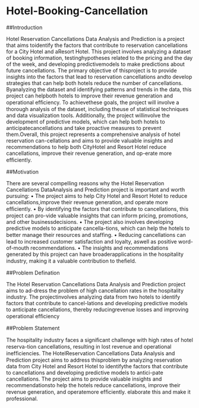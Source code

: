 # Hotel-Booking-Cancellation

##Introduction

Hotel Reservation Cancellations Data Analysis and Prediction is a project that aims toidentify the factors that contribute to reservation cancellations for a City Hotel and aResort Hotel. This project involves analyzing a dataset of booking information, testinghypotheses related to the pricing and the day of the week, and developing predictivemodels to make predictions about future cancellations. The primary objective of thisproject is to provide insights into the factors that lead to reservation cancellations andto develop strategies that can help both hotels reduce the number of cancellations. Byanalyzing the dataset and identifying patterns and trends in the data, this project can helpboth hotels to improve their revenue generation and operational efﬁciency. To achievethese goals, the project will involve a thorough analysis of the dataset, including theuse of statistical techniques and data visualization tools. Additionally, the project willinvolve the development of predictive models, which can help both hotels to anticipatecancellations and take proactive measures to prevent them.Overall, this project represents a comprehensive analysis of hotel reservation can-cellations and aims to provide valuable insights and recommendations to help both CityHotel and Resort Hotel reduce cancellations, improve their revenue generation, and op-erate more efﬁciently.

##Motivation

There are several compelling reasons why the Hotel Reservation Cancellations DataAnalysis and Prediction project is important and worth pursuing:
    • The project aims to help City Hotel and Resort Hotel to reduce cancellations,improve their revenue generation, and operate more efﬁciently.
    • By identifying the factors that contribute to cancellations, this project can pro-vide valuable insights that can inform pricing, promotions, and other businessdecisions.
    • The project also involves developing predictive models to anticipate cancella-tions, which can help the hotels to better manage their resources and stafﬁng.
    • Reducing cancellations can lead to increased customer satisfaction and loyalty, aswell as positive word-of-mouth recommendations.
    • The insights and recommendations generated by this project can have broaderapplications in the hospitality industry, making it a valuable contribution to theﬁeld.

##Problem Defination

The Hotel Reservation Cancellations Data Analysis and Prediction project aims to ad-dress the problem of high cancellation rates in the hospitality industry. The projectinvolves analyzing data from two hotels to identify factors that contribute to cancel-lations and developing predictive models to anticipate cancellations, thereby reducingrevenue losses and improving operational efﬁciency


##Problem Statement

The hospitality industry faces a signiﬁcant challenge with high rates of hotel reserva-tion cancellations, resulting in lost revenue and operational inefﬁciencies. The HotelReservation Cancellations Data Analysis and Prediction project aims to address thisproblem by analyzing reservation data from City Hotel and Resort Hotel to identifythe factors that contribute to cancellations and developing predictive models to antici-pate cancellations. The project aims to provide valuable insights and recommendationsto help the hotels reduce cancellations, improve their revenue generation, and operatemore efﬁciently. elaborate this and make it professional.

